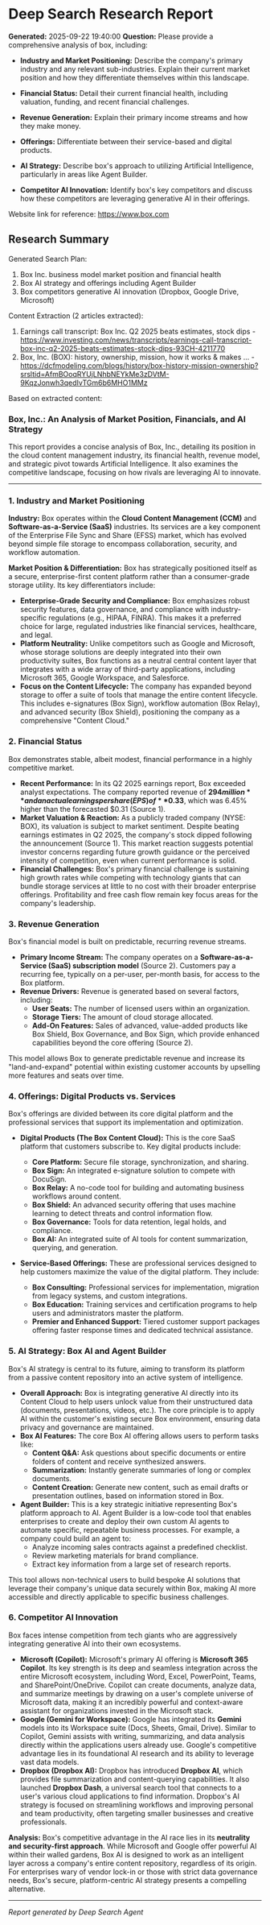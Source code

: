 # Deep Search Research Report

**Generated:** 2025-09-22 19:40:00
**Question:** Please provide a comprehensive analysis of box, including:

* **Industry and Market Positioning:** Describe the company's primary industry and any relevant sub-industries. Explain their current market position and how they differentiate themselves within this landscape.

* **Financial Status:** Detail their current financial health, including valuation, funding, and recent financial challenges.

* **Revenue Generation:** Explain their primary income streams and how they make money.

* **Offerings:** Differentiate between their service-based and digital products.

* **AI Strategy:** Describe box's approach to utilizing Artificial Intelligence, particularly in areas like Agent Builder.

* **Competitor AI Innovation:** Identify box's key competitors and discuss how these competitors are leveraging generative AI in their offerings.

Website link for reference: https://www.box.com

## Research Summary


Generated Search Plan:
1. Box Inc. business model market position and financial health
2. Box AI strategy and offerings including Agent Builder
3. Box competitors generative AI innovation (Dropbox, Google Drive, Microsoft)

Content Extraction (2 articles extracted):
1. Earnings call transcript: Box Inc. Q2 2025 beats estimates, stock dips - https://www.investing.com/news/transcripts/earnings-call-transcript-box-inc-q2-2025-beats-estimates-stock-dips-93CH-4211770
2. Box, Inc. (BOX): history, ownership, mission, how it works & makes ... - https://dcfmodeling.com/blogs/history/box-history-mission-ownership?srsltid=AfmBOoqRYUjLNhbNEYkMe3zDVtM-9KqzJonwh3qedIvTGm6b6MHO1MMz

Based on extracted content:
### **Box, Inc.: An Analysis of Market Position, Financials, and AI Strategy**

This report provides a concise analysis of Box, Inc., detailing its position in the cloud content management industry, its financial health, revenue model, and strategic pivot towards Artificial Intelligence. It also examines the competitive landscape, focusing on how rivals are leveraging AI to innovate.

---

### **1. Industry and Market Positioning**

**Industry:** Box operates within the **Cloud Content Management (CCM)** and **Software-as-a-Service (SaaS)** industries. Its services are a key component of the Enterprise File Sync and Share (EFSS) market, which has evolved beyond simple file storage to encompass collaboration, security, and workflow automation.

**Market Position & Differentiation:** Box has strategically positioned itself as a secure, enterprise-first content platform rather than a consumer-grade storage utility. Its key differentiators include:

*   **Enterprise-Grade Security and Compliance:** Box emphasizes robust security features, data governance, and compliance with industry-specific regulations (e.g., HIPAA, FINRA). This makes it a preferred choice for large, regulated industries like financial services, healthcare, and legal.
*   **Platform Neutrality:** Unlike competitors such as Google and Microsoft, whose storage solutions are deeply integrated into their own productivity suites, Box functions as a neutral central content layer that integrates with a wide array of third-party applications, including Microsoft 365, Google Workspace, and Salesforce.
*   **Focus on the Content Lifecycle:** The company has expanded beyond storage to offer a suite of tools that manage the entire content lifecycle. This includes e-signatures (Box Sign), workflow automation (Box Relay), and advanced security (Box Shield), positioning the company as a comprehensive "Content Cloud."

### **2. Financial Status**

Box demonstrates stable, albeit modest, financial performance in a highly competitive market.

*   **Recent Performance:** In its Q2 2025 earnings report, Box exceeded analyst expectations. The company reported revenue of **$294 million** and an actual earnings per share (EPS) of **$0.33**, which was 6.45% higher than the forecasted $0.31 (Source 1).
*   **Market Valuation & Reaction:** As a publicly traded company (NYSE: BOX), its valuation is subject to market sentiment. Despite beating earnings estimates in Q2 2025, the company's stock dipped following the announcement (Source 1). This market reaction suggests potential investor concerns regarding future growth guidance or the perceived intensity of competition, even when current performance is solid.
*   **Financial Challenges:** Box's primary financial challenge is sustaining high growth rates while competing with technology giants that can bundle storage services at little to no cost with their broader enterprise offerings. Profitability and free cash flow remain key focus areas for the company's leadership.

### **3. Revenue Generation**

Box's financial model is built on predictable, recurring revenue streams.

*   **Primary Income Stream:** The company operates on a **Software-as-a-Service (SaaS) subscription model** (Source 2). Customers pay a recurring fee, typically on a per-user, per-month basis, for access to the Box platform.
*   **Revenue Drivers:** Revenue is generated based on several factors, including:
    *   **User Seats:** The number of licensed users within an organization.
    *   **Storage Tiers:** The amount of cloud storage allocated.
    *   **Add-On Features:** Sales of advanced, value-added products like Box Shield, Box Governance, and Box Sign, which provide enhanced capabilities beyond the core offering (Source 2).

This model allows Box to generate predictable revenue and increase its "land-and-expand" potential within existing customer accounts by upselling more features and seats over time.

### **4. Offerings: Digital Products vs. Services**

Box's offerings are divided between its core digital platform and the professional services that support its implementation and optimization.

*   **Digital Products (The Box Content Cloud):** This is the core SaaS platform that customers subscribe to. Key digital products include:
    *   **Core Platform:** Secure file storage, synchronization, and sharing.
    *   **Box Sign:** An integrated e-signature solution to compete with DocuSign.
    *   **Box Relay:** A no-code tool for building and automating business workflows around content.
    *   **Box Shield:** An advanced security offering that uses machine learning to detect threats and control information flow.
    *   **Box Governance:** Tools for data retention, legal holds, and compliance.
    *   **Box AI:** An integrated suite of AI tools for content summarization, querying, and generation.

*   **Service-Based Offerings:** These are professional services designed to help customers maximize the value of the digital platform. They include:
    *   **Box Consulting:** Professional services for implementation, migration from legacy systems, and custom integrations.
    *   **Box Education:** Training services and certification programs to help users and administrators master the platform.
    *   **Premier and Enhanced Support:** Tiered customer support packages offering faster response times and dedicated technical assistance.

### **5. AI Strategy: Box AI and Agent Builder**

Box's AI strategy is central to its future, aiming to transform its platform from a passive content repository into an active system of intelligence.

*   **Overall Approach:** Box is integrating generative AI directly into its Content Cloud to help users unlock value from their unstructured data (documents, presentations, videos, etc.). The core principle is to apply AI within the customer's existing secure Box environment, ensuring data privacy and governance are maintained.
*   **Box AI Features:** The core Box AI offering allows users to perform tasks like:
    *   **Content Q&A:** Ask questions about specific documents or entire folders of content and receive synthesized answers.
    *   **Summarization:** Instantly generate summaries of long or complex documents.
    *   **Content Creation:** Generate new content, such as email drafts or presentation outlines, based on information stored in Box.
*   **Agent Builder:** This is a key strategic initiative representing Box's platform approach to AI. Agent Builder is a low-code tool that enables enterprises to create and deploy their own custom AI agents to automate specific, repeatable business processes. For example, a company could build an agent to:
    *   Analyze incoming sales contracts against a predefined checklist.
    *   Review marketing materials for brand compliance.
    *   Extract key information from a large set of research reports.

This tool allows non-technical users to build bespoke AI solutions that leverage their company's unique data securely within Box, making AI more accessible and directly applicable to specific business challenges.

### **6. Competitor AI Innovation**

Box faces intense competition from tech giants who are aggressively integrating generative AI into their own ecosystems.

*   **Microsoft (Copilot):** Microsoft's primary AI offering is **Microsoft 365 Copilot**. Its key strength is its deep and seamless integration across the entire Microsoft ecosystem, including Word, Excel, PowerPoint, Teams, and SharePoint/OneDrive. Copilot can create documents, analyze data, and summarize meetings by drawing on a user's complete universe of Microsoft data, making it an incredibly powerful and context-aware assistant for organizations invested in the Microsoft stack.
*   **Google (Gemini for Workspace):** Google has integrated its **Gemini** models into its Workspace suite (Docs, Sheets, Gmail, Drive). Similar to Copilot, Gemini assists with writing, summarizing, and data analysis directly within the applications users already use. Google's competitive advantage lies in its foundational AI research and its ability to leverage vast data models.
*   **Dropbox (Dropbox AI):** Dropbox has introduced **Dropbox AI**, which provides file summarization and content-querying capabilities. It also launched **Dropbox Dash**, a universal search tool that connects to a user's various cloud applications to find information. Dropbox's AI strategy is focused on streamlining workflows and improving personal and team productivity, often targeting smaller businesses and creative professionals.

**Analysis:** Box's competitive advantage in the AI race lies in its **neutrality and security-first approach**. While Microsoft and Google offer powerful AI within their walled gardens, Box AI is designed to work as an intelligent layer across a company's entire content repository, regardless of its origin. For enterprises wary of vendor lock-in or those with strict data governance needs, Box's secure, platform-centric AI strategy presents a compelling alternative.

---
*Report generated by Deep Search Agent*
